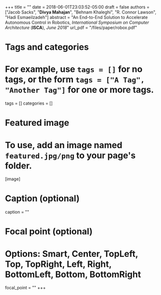 +++
title = ""
date = 2018-06-01T23:03:52-05:00
draft = false
authors = ["Jacob Sacks", "**Divya Mahajan**", "Behnam Khaleghi", "R. Connor Lawson", "Hadi Esmaeilzadeh"]
abstract = "An End-to-End Solution to Accelerate Autonomous Control in Robotics, *International Symposium on Computer Architecture* (**ISCA**), *June 2018*"
url_pdf = "/files/paper/robox.pdf"

# Tags and categories
# For example, use `tags = []` for no tags, or the form `tags = ["A Tag", "Another Tag"]` for one or more tags.
tags = []
categories = []

# Featured image
# To use, add an image named `featured.jpg/png` to your page's folder. 
[image]
  # Caption (optional)
 caption = ""

  # Focal point (optional)
  # Options: Smart, Center, TopLeft, Top, TopRight, Left, Right, BottomLeft, Bottom, BottomRight
  focal_point = ""
+++
